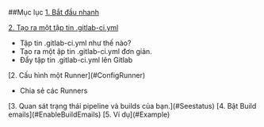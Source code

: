 ##Mục lục
[1. Bắt đầu nhanh](#Quickstart)

[2. Tạo ra một tập tin .gitlab-ci.yml](#CreateGitlab-ci)
<ul>
<li>Tập tin .gitlab-ci.yml như thế nào?</li>
<li>Tạo ra một ập tin .gitlab-ci.yml đơn giản.</li>
<li>Đẩy tập tin .gitlab-ci.yml lên Gitlab</li>
</ul>
[2. Cấu hình một Runner](#ConfigRunner)
<ul>
<li>Chia sẻ các Runners</li>
</ul>
[3. Quan sát trạng thái pipeline và builds của bạn.](#Seestatus)
[4. Bật Build emails](#EnableBuildEmails)
[5. Ví dụ](#Example)
